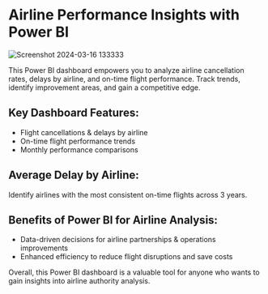 # Airline Performance Insights with Power BI
![Screenshot 2024-03-16 133333](https://github.com/simalaomprakash/Airline-Authority-Analysis/assets/156334076/422944f2-5f31-4a2c-bc19-d53fc3559e47)

This Power BI dashboard empowers you to analyze airline cancellation rates, delays by airline, and on-time flight performance. Track trends, identify improvement areas, and gain a competitive edge.

## Key Dashboard Features:
- Flight cancellations & delays by airline
- On-time flight performance trends
- Monthly performance comparisons

## Average Delay by Airline:
Identify airlines with the most consistent on-time flights across 3 years.

## Benefits of Power BI for Airline Analysis:
- Data-driven decisions for airline partnerships & operations improvements
- Enhanced efficiency to reduce flight disruptions and save costs

Overall, this Power BI dashboard is a valuable tool for anyone who wants to gain insights into airline authority analysis.
